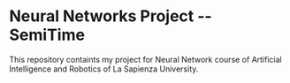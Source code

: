 # Neural Networks Project -- SemiTime

This repository containts my project for Neural Network course of Artificial Intelligence and Robotics of La Sapienza University.
